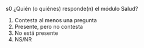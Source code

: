 s0	¿Quién (o quiénes) responde(n) el módulo Salud?

1.	Contesta al menos una pregunta
2.	Presente, pero no contesta
3.	No está presente
9.	NS/NR
